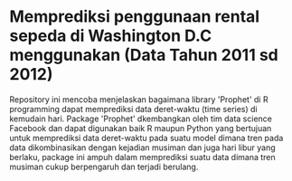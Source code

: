 # Memprediksi penggunaan rental sepeda di Washington D.C menggunakan (Data Tahun 2011 sd 2012)

Repository ini mencoba menjelaskan bagaimana library 'Prophet' di R programming dapat memprediksi data deret-waktu (time series) di kemudain hari.
Package 'Prophet' dkembangkan oleh tim data science Facebook dan dapat digunakan baik R maupun Python yang bertujuan untuk memprediksi data deret-waktu pada suatu model dimana tren pada data dikombinasikan dengan kejadian musiman dan juga hari libur yang berlaku, package ini ampuh dalam memprediksi suatu data dimana tren musiman cukup berpengaruh dan terjadi berulang. 
